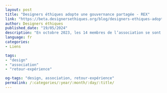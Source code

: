 ```yaml
---
layout: post
title: "Designers éthiques adopte une gouvernance partagée - REX"
link: "https://beta.designersethiques.org/blog/designers-ethiques-adopte-une-gouvernance-partagee-rex"
author: Designers éthiques
published_date: "19/05/2024"
description: "En octobre 2023, les 14 membres de l’association se sont réunis en Assemblée générale extraordinaire et ont voté une nouvelle version des statuts de l’association (et le Règlement intérieur qui va avec). Ces statuts changent profondément l’architecture de gouvernance de l’association pour s’orienter vers une gouvernance partagée. Retour d’expérience sur deux ans de réflexions et de ré-écriture des statuts de l’association."
language: fr
categories:
- Liens

tags:
- "design"
- "association"
- "retour-expérience"

og-tags: "design, association, retour-expérience"
permalink: /:categories/:year/:month/:day/:title/
---
```


